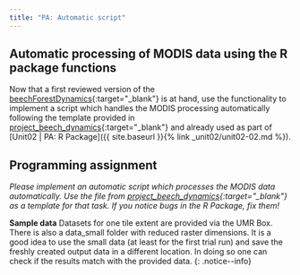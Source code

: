 ```yaml
---
title: "PA: Automatic script"
---
```



## Automatic processing of MODIS data using the R package functions 
Now that a first reviewed version of the [beechForestDynamics](https://github.com/marburg-open-courseware/beechForestDynamics){:target="_blank"} is at hand, use the functionality to implement a script which handles the MODIS processing automatically following the template provided in [project_beech_dynamics](https://github.com/marburg-open-courseware/project_beech_dynamics){:target="_blank"} and already used as part of [Unit02 | PA: R Package]({{ site.baseurl }}{% link _unit02/unit02-02.md %}).


## Programming assignment
*Please implement an automatic script which processes the MODIS data automatically. Use the file from [project_beech_dynamics](https://github.com/marburg-open-courseware/project_beech_dynamics){:target="_blank"} as a template for that task. If you notice bugs in the R Package, fix them!*


**Sample data** Datasets for one tile extent are provided via the UMR Box. There is also a data_small folder with reduced raster dimensions. It is a good idea to use the small data (at least for the first trial run) and save the freshly created output data in a different location. In doing so one can check if the results match with the provided data.
{: .notice--info}



